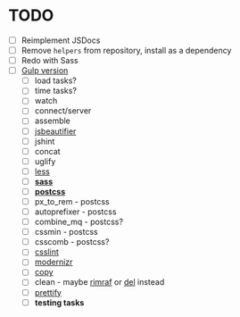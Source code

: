 # TODO

- [ ] Reimplement JSDocs
- [ ] Remove `helpers` from repository, install as a dependency
- [ ] Redo with Sass
- [ ] [Gulp version](https://github.com/furzeface/blackledge/issues/9)
	- [ ] load tasks?
	- [ ] time tasks?
	- [ ] watch
	- [ ] connect/server
	- [ ] assemble
	- [ ] [jsbeautifier](https://github.com/beautify-web/js-beautify)
	- [ ] jshint
	- [ ] concat
	- [ ] uglify
	- [ ] [less](https://github.com/plus3network/gulp-less)
	- [ ] [**sass**](https://www.npmjs.com/package/gulp-sass)
	- [ ] [**postcss**](https://www.npmjs.com/package/postcss)
	- [ ] px_to_rem - postcss
	- [ ] autoprefixer - postcss
	- [ ] combine_mq - postcss?
	- [ ] cssmin - postcss
	- [ ] csscomb - postcss?
	- [ ] [csslint](https://www.npmjs.com/package/gulp-csslint)
	- [ ] [modernizr](https://www.npmjs.com/package/gulp-modernizr)
	- [ ] [copy](https://www.npmjs.com/package/gulp-copy)
	- [ ] clean - maybe [rimraf](https://github.com/isaacs/rimraf) or [del](https://www.npmjs.com/package/del) instead
	- [ ] [prettify](https://www.npmjs.com/package/gulp-prettify)
	- [ ] **testing tasks**
